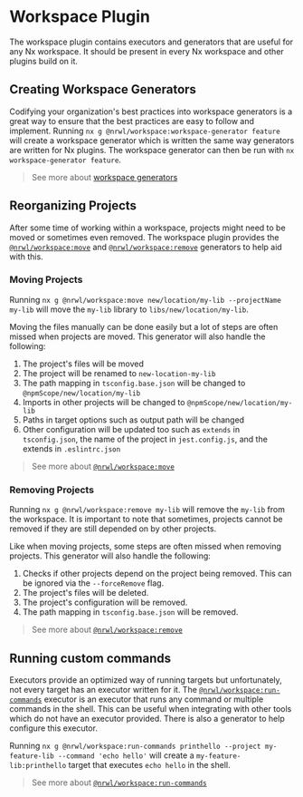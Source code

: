 # Workspace Plugin

The workspace plugin contains executors and generators that are useful for any Nx workspace. It should be present in every Nx workspace and other plugins build on it.

## Creating Workspace Generators

Codifying your organization's best practices into workspace generators is a great way to ensure that the best practices are easy to follow and implement. Running `nx g @nrwl/workspace:workspace-generator feature` will create a workspace generator which is written the same way generators are written for Nx plugins. The workspace generator can then be run with `nx workspace-generator feature`.

> See more about [workspace generators](/generators/workspace-generators)

## Reorganizing Projects

After some time of working within a workspace, projects might need to be moved or sometimes even removed.
The workspace plugin provides the [`@nrwl/workspace:move`](/workspace/move) and [`@nrwl/workspace:remove`](/workspace/remove) generators to help aid with this.

### Moving Projects

Running `nx g @nrwl/workspace:move new/location/my-lib --projectName my-lib` will move the `my-lib` library to `libs/new/location/my-lib`.

Moving the files manually can be done easily but a lot of steps are often missed when projects are moved. This generator will also handle the following:

1. The project's files will be moved
2. The project will be renamed to `new-location-my-lib`
3. The path mapping in `tsconfig.base.json` will be changed to `@npmScope/new/location/my-lib`
4. Imports in other projects will be changed to `@npmScope/new/location/my-lib`
5. Paths in target options such as output path will be changed
6. Other configuration will be updated too such as `extends` in `tsconfig.json`, the name of the project in `jest.config.js`, and the extends in `.eslintrc.json`

> See more about [`@nrwl/workspace:move`](/workspace/move)

### Removing Projects

Running `nx g @nrwl/workspace:remove my-lib` will remove the `my-lib` from the workspace. It is important to note that sometimes, projects cannot be removed if they are still depended on by other projects.

Like when moving projects, some steps are often missed when removing projects. This generator will also handle the following:

1. Checks if other projects depend on the project being removed. This can be ignored via the `--forceRemove` flag.
2. The project's files will be deleted.
3. The project's configuration will be removed.
4. The path mapping in `tsconfig.base.json` will be removed.

> See more about [`@nrwl/workspace:remove`](/workspace/remove)

## Running custom commands

Executors provide an optimized way of running targets but unfortunately, not every target has an executor written for it. The [`@nrwl/workspace:run-commands`](/workspace/run-commands-executor) executor is an executor that runs any command or multiple commands in the shell. This can be useful when integrating with other tools which do not have an executor provided. There is also a generator to help configure this executor.

Running `nx g @nrwl/workspace:run-commands printhello --project my-feature-lib --command 'echo hello'` will create a `my-feature-lib:printhello` target that executes `echo hello` in the shell.

> See more about [`@nrwl/workspace:run-commands`](/workspace/run-commands-executor)
